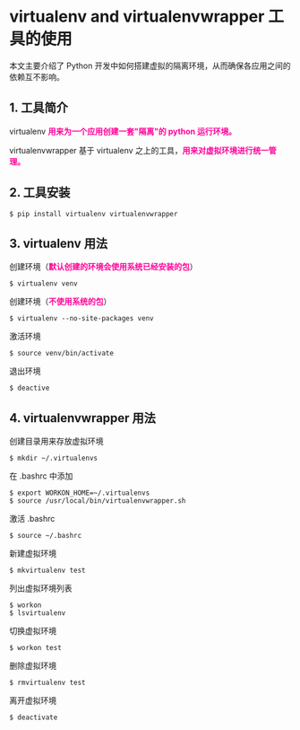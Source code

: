 # virtualenv and virtualenvwrapper 工具的使用


本文主要介绍了 Python 开发中如何搭建虚拟的隔离环境，从而确保各应用之间的依赖互不影响。

<!-- more-->

## 1. 工具简介
virtualenv <font color=FF0099>**用来为一个应用创建一套"隔离"的 python 运行环境。**</font>

virtualenvwrapper 基于 virtualenv 之上的工具，<font color=FF0099>**用来对虚拟环境进行统一管理。**</font>

## 2. 工具安装
```shell
$ pip install virtualenv virtualenvwrapper
```

## 3. virtualenv 用法
创建环境（<font color=FF0099>**默认创建的环境会使用系统已经安装的包**</font>）

```shell
$ virtualenv venv
```

创建环境（<font color=FF0099>**不使用系统的包**</font>）

```shell
$ virtualenv --no-site-packages venv
```

激活环境

```shell
$ source venv/bin/activate
```

退出环境

```shell
$ deactive
```

## 4. virtualenvwrapper 用法
创建目录用来存放虚拟环境

```shell
$ mkdir ~/.virtualenvs
```

在 .bashrc 中添加

```shell
$ export WORKON_HOME=~/.virtualenvs
$ source /usr/local/bin/virtualenvwrapper.sh
```

激活 .bashrc

```shell
$ source ~/.bashrc
```

新建虚拟环境

```shell
$ mkvirtualenv test
```

列出虚拟环境列表

```shell
$ workon
$ lsvirtualenv
```

切换虚拟环境

```shell
$ workon test
```

删除虚拟环境

```shell
$ rmvirtualenv test
```

离开虚拟环境

```shell
$ deactivate
```
